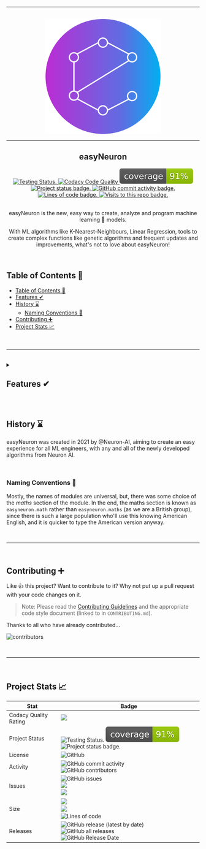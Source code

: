 <section align="center">
<hr>
<br>
<a href="https://neuron-ai.github.io/easyneuron/"><img alt="Logo" src="admin/social/logo%20circle.png" width="300"></a>

<br>
<hr>
<h1>easyNeuron</h1>
<div>
	<a href="https://neuron-ai.github.io/easyneuron/">
		<img alt="Testing Status." src="https://github.com/neuron-ai/easyneuron/actions/workflows/tests.yml/badge.svg?style=flat">
		<img alt="Codacy Code Quality" src="https://app.codacy.com/project/badge/Grade/81d90174a73440b2910a64b2b4794535">
		<img alt="Coverage Status." src="./admin/social/coverage.svg">
		<img alt="Project status badge." src="https://img.shields.io/static/v1?label=status&message=planning&color=orange&style=flat">
		<img alt="GitHub commit activity badge." src="https://img.shields.io/github/commit-activity/m/neuron-ai/easyNeuron?style=flat">
		<img alt="Lines of code badge." src="https://img.shields.io/tokei/lines/github/neuron-ai/easyneuron?style=flat">
		<img alt="Visits to this repo badge." src="https://badges.pufler.dev/visits/neuron-ai/easyneuron?style=flat">
	</a>
</div>
<br>

easyNeuron is the new, easy way to create, analyze and program machine learning 🧠 models.

With ML algorithms like K-Nearest-Neighbours, Linear Regression, tools to create complex functions like genetic algorithms and frequent updates and improvements, what's not to love about easyNeuron!

</section>

<br>

## Table of Contents 📝

- [Table of Contents 📝](#table-of-contents-)
- [Features ✔](#features-)
- [History ⌛](#history-)
	- [Naming Conventions 🧾](#naming-conventions-)
- [Contributing ➕](#contributing-)
- [Project Stats 📈](#project-stats-)

<br>

---

<br>

<details>
<summary><h2>Features ✔</h2></summary>

- ❌ Models
	- ❌ Linear Regression
	- ❌ Logistic Regression
	- ❌ Decision Trees
	- ❌ Random Forest
	- ❌ Adaboost
	- ✔ K-Nearest Neighbours
	- ❌ K-Means Clustering
	- ❌ Neural Networks
	- ❌ Epsilon Greed Q-Learning
- ❌ Submodules
    - ❌ Genetic Algorithms
      - ❌ Genomes
      - ❌ Optimisers
    - ❌ Neural Networks
      - ❌ Dense Layers
      - ❌ LSTMs
      - ❌ GRUs
    - ❌ Reinforcement Learning
      - ❌ Q-Learning
        - ❌ Greedy
        - ❌ Epsilon Greedy
        - ❌ UCB (Upper Confidence Bounds)
        - ✔ Q-Tables
      - ✔ Environments
    - ❌ Auto Analysis
    - ❌ Maths Tools
	  - ✔ Distance Functions
    	- ✔ Eucledian
    	- ✔ Manhattan
	- ✔ Random Numbers
    	  - ✔ Random range with float step
    - ❌ Logging Tools
    - ✔ Types

</details>

<br> <!-- Don't delete this BR newline tag, since it is used with a Python Script (scripts/update_todo.py) -->

## History ⌛
easyNeuron was created in 2021 by @Neuron-AI, aiming to create an easy experience for all ML engineers, with any and all of the newly developed algorithms from Neuron AI.

<br>

### Naming Conventions 🧾

Mostly, the names of modules are universal, but, there was some choice of the *maths* section of the module. In the end, the maths section is known as `easyneuron.math` rather than `easyneuron.maths` (as we are a British group), since there is such a large population who'll use this knowing American English, and it is quicker to type the American version anyway.

<br>
<hr>
<br>

## Contributing ➕

Like 👍 this project? Want to contribute to it? Why not put up a pull request with your code changes on it.

> Note: Please read the [Contributing Guidelines](CONTRIBUTING.md) and the appropriate code style document (linked to in `CONTRIBUTING.md`).

Thanks to all who have already contributed...

![contributors](https://contrib.rocks/image?repo=neuron-ai/easyneuron)

<br>
<hr>
<br>

## Project Stats 📈

| Stat                  | Badge                                                                                                                                                                                                                                                                                                                                                                |
| --------------------- | -------------------------------------------------------------------------------------------------------------------------------------------------------------------------------------------------------------------------------------------------------------------------------------------------------------------------------------------------------------------- |
| Codacy Quality Rating | <img src="https://app.codacy.com/project/badge/Grade/81d90174a73440b2910a64b2b4794535">                                                                                                                                                                                                                                                                              |
| Project Status | <img alt="Testing Status." src="https://github.com/neuron-ai/easyneuron/actions/workflows/tests.yml/badge.svg?style=flat"> <img alt="Coverage Status." src="./admin/social/coverage.svg"> <img alt="Project status badge." src="https://img.shields.io/static/v1?label=status&message=planning&color=orange&style=flat"> |
| License               | <img alt="GitHub" src="https://img.shields.io/github/license/neuron-ai/easyneuron?style=flat">                                                                                                                                                                                                                                                                       |
| Activity              | <img alt="GitHub commit activity" src="https://img.shields.io/github/commit-activity/m/neuron-ai/easyneuron?style=flat"><br><img alt="GitHub contributors" src="https://img.shields.io/github/contributors/neuron-ai/easyneuron?style=flat">                                                                                                                         |
| Issues                | <img alt="GitHub issues" src="https://img.shields.io/github/issues/neuron-ai/easyneuron?style=flat"><br><img src="https://img.shields.io/github/issues/neuron-ai/easyneuron/feature-request.svg?style=flat"><br><img src="https://img.shields.io/github/issues/neuron-ai/easyneuron/bug-report.svg?style=flat">                                                      |
| Size                  | <img src="https://img.shields.io/github/languages/code-size/neuron-ai/easyneuron?style=flat"><br><img src="https://img.shields.io/github/repo-size/neuron-ai/easyneuron?style=flat"><br><img alt="Lines of code" src="https://img.shields.io/tokei/lines/github/neuron-ai/easyneuron?style=flat"><br>                                                                |
| Releases              | <img alt="GitHub release (latest by date)" src="https://img.shields.io/github/v/release/neuron-ai/easyneuron?style=flat"><br><img alt="GitHub all releases" src="https://img.shields.io/github/downloads/neuron-ai/easyneuron/total?style=flat"><br><img alt="GitHub Release Date" src="https://img.shields.io/github/release-date/neuron-ai/easyneuron?style=flat"> |
